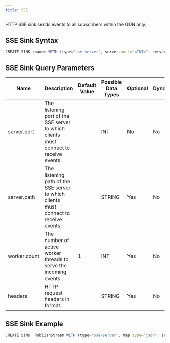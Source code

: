 ```yaml
---
title: SSE
---
```


HTTP SSE sink sends events to all subscribers within the GDN only.

## SSE Sink Syntax

```js
CREATE SINK <name> WITH (type="sse-server", server.port="<INT>", server.path="<STRING>", worker.count="<INT>", headers="<STRING>");
```

## SSE Sink Query Parameters

| Name         | Description |	Default Value |	Possible Data Types	| Optional | Dynamic |
|--------------|-------------|----------------|---------------------| -------- |---------|
| server.port  | The listening port of the SSE server to which clients must connect to receive events. | | INT	| No | No |
| server.path  | The listening path of the SSE server to which clients must connect to receive events. | | STRING | Yes | No |
| worker.count | The number of active worker threads to serve the incoming events .                    | 1 | INT | Yes | No |
| headers      | HTTP request headers in format.  | | STRING | Yes | No |

## SSE Sink Example

```js
CREATE SINK  PublishStream WITH (type='sse-server', map.type="json", server.port='8020', server.path='testsse') (param1 string);
```
